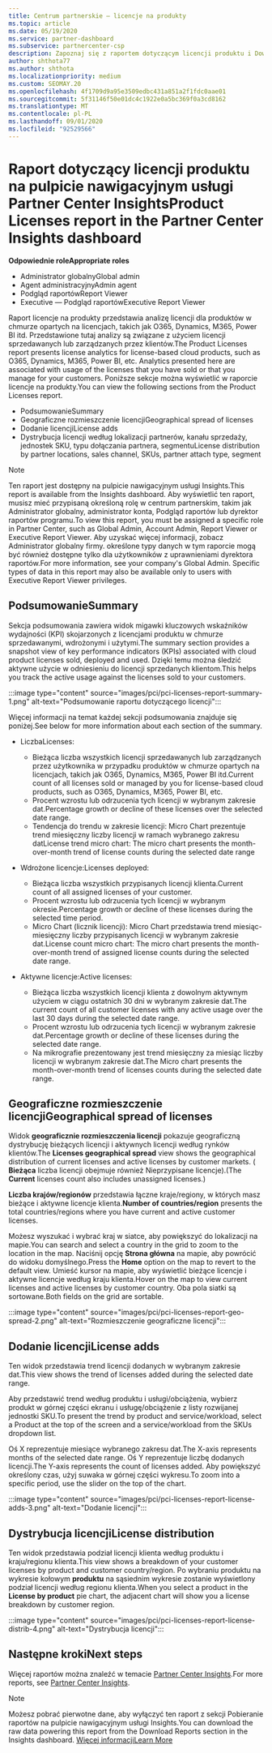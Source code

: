```yaml
---
title: Centrum partnerskie — licencje na produkty
ms.topic: article
ms.date: 05/19/2020
ms.service: partner-dashboard
ms.subservice: partnercenter-csp
description: Zapoznaj się z raportem dotyczącym licencji produktu i Dowiedz się, jak ulepszyć produkty w chmurze oparte na licencjonowaniu, które są sprzedawane lub zarządzane przez klientów.
author: shthota77
ms.author: shthota
ms.localizationpriority: medium
ms.custom: SEOMAY.20
ms.openlocfilehash: 4f1709d9a95e3509edbc431a851a2f1fdc0aae01
ms.sourcegitcommit: 5f31146f50e01dc4c1922e0a5bc369f0a3cd8162
ms.translationtype: MT
ms.contentlocale: pl-PL
ms.lasthandoff: 09/01/2020
ms.locfileid: "92529566"
---
```

# <a name="product-licenses-report-in-the-partner-center-insights-dashboard"></a><span data-ttu-id="d0f43-103">Raport dotyczący licencji produktu na pulpicie nawigacyjnym usługi Partner Center Insights</span><span class="sxs-lookup"><span data-stu-id="d0f43-103">Product Licenses report in the Partner Center Insights dashboard</span></span>

<span data-ttu-id="d0f43-104">**Odpowiednie role**</span><span class="sxs-lookup"><span data-stu-id="d0f43-104">**Appropriate roles**</span></span>
- <span data-ttu-id="d0f43-105">Administrator globalny</span><span class="sxs-lookup"><span data-stu-id="d0f43-105">Global admin</span></span>
- <span data-ttu-id="d0f43-106">Agent administracyjny</span><span class="sxs-lookup"><span data-stu-id="d0f43-106">Admin agent</span></span>
- <span data-ttu-id="d0f43-107">Podgląd raportów</span><span class="sxs-lookup"><span data-stu-id="d0f43-107">Report Viewer</span></span>
- <span data-ttu-id="d0f43-108">Executive — Podgląd raportów</span><span class="sxs-lookup"><span data-stu-id="d0f43-108">Executive Report Viewer</span></span>

<span data-ttu-id="d0f43-109">Raport licencje na produkty przedstawia analizę licencji dla produktów w chmurze opartych na licencjach, takich jak O365, Dynamics, M365, Power BI itd. Przedstawione tutaj analizy są związane z użyciem licencji sprzedawanych lub zarządzanych przez klientów.</span><span class="sxs-lookup"><span data-stu-id="d0f43-109">The Product Licenses report presents license analytics for license-based cloud products, such as O365, Dynamics, M365, Power BI, etc. Analytics presented here are associated with usage of the licenses that you have sold or that you manage for your customers.</span></span> <span data-ttu-id="d0f43-110">Poniższe sekcje można wyświetlić w raporcie licencje na produkty.</span><span class="sxs-lookup"><span data-stu-id="d0f43-110">You can view the following sections from the Product Licenses report.</span></span>

- <span data-ttu-id="d0f43-111">Podsumowanie</span><span class="sxs-lookup"><span data-stu-id="d0f43-111">Summary</span></span>
- <span data-ttu-id="d0f43-112">Geograficzne rozmieszczenie licencji</span><span class="sxs-lookup"><span data-stu-id="d0f43-112">Geographical spread of licenses</span></span>
- <span data-ttu-id="d0f43-113">Dodanie licencji</span><span class="sxs-lookup"><span data-stu-id="d0f43-113">License adds</span></span>
- <span data-ttu-id="d0f43-114">Dystrybucja licencji według lokalizacji partnerów, kanału sprzedaży, jednostek SKU, typu dołączania partnera, segmentu</span><span class="sxs-lookup"><span data-stu-id="d0f43-114">License distribution by partner locations, sales channel, SKUs, partner attach type, segment</span></span>

 > [!NOTE]
 > <span data-ttu-id="d0f43-115">Ten raport jest dostępny na pulpicie nawigacyjnym usługi Insights.</span><span class="sxs-lookup"><span data-stu-id="d0f43-115">This report is available from the Insights dashboard.</span></span> <span data-ttu-id="d0f43-116">Aby wyświetlić ten raport, musisz mieć przypisaną określoną rolę w centrum partnerskim, takim jak Administrator globalny, administrator konta, Podgląd raportów lub dyrektor raportów programu.</span><span class="sxs-lookup"><span data-stu-id="d0f43-116">To view this report, you must be assigned a specific role in Partner Center, such as Global Admin, Account Admin, Report Viewer or Executive Report Viewer.</span></span> <span data-ttu-id="d0f43-117">Aby uzyskać więcej informacji, zobacz Administrator globalny firmy. określone typy danych w tym raporcie mogą być również dostępne tylko dla użytkowników z uprawnieniami dyrektora raportów.</span><span class="sxs-lookup"><span data-stu-id="d0f43-117">For more information, see your company's Global Admin. Specific types of data in this report may also be available only to users with Executive Report Viewer privileges.</span></span>

## <a name="summary"></a><span data-ttu-id="d0f43-118">Podsumowanie</span><span class="sxs-lookup"><span data-stu-id="d0f43-118">Summary</span></span>

<span data-ttu-id="d0f43-119">Sekcja podsumowania zawiera widok migawki kluczowych wskaźników wydajności (KPI) skojarzonych z licencjami produktu w chmurze sprzedawanymi, wdrożonymi i użytymi.</span><span class="sxs-lookup"><span data-stu-id="d0f43-119">The summary section provides a snapshot view of key performance indicators (KPIs) associated with cloud product licenses sold, deployed and used.</span></span> <span data-ttu-id="d0f43-120">Dzięki temu można śledzić aktywne użycie w odniesieniu do licencji sprzedanych klientom.</span><span class="sxs-lookup"><span data-stu-id="d0f43-120">This helps you track the active usage against the licenses sold to your customers.</span></span>

:::image type="content" source="images/pci/pci-licenses-report-summary-1.png" alt-text="Podsumowanie raportu dotyczącego licencji":::

<span data-ttu-id="d0f43-122">Więcej informacji na temat każdej sekcji podsumowania znajduje się poniżej.</span><span class="sxs-lookup"><span data-stu-id="d0f43-122">See below for more information about each section of the summary.</span></span>

- <span data-ttu-id="d0f43-123">Liczba</span><span class="sxs-lookup"><span data-stu-id="d0f43-123">Licenses:</span></span> 
  - <span data-ttu-id="d0f43-124">Bieżąca liczba wszystkich licencji sprzedawanych lub zarządzanych przez użytkownika w przypadku produktów w chmurze opartych na licencjach, takich jak O365, Dynamics, M365, Power BI itd.</span><span class="sxs-lookup"><span data-stu-id="d0f43-124">Current count of all licenses sold or managed by you for license-based cloud products, such as O365, Dynamics, M365, Power BI, etc.</span></span>
  - <span data-ttu-id="d0f43-125">Procent wzrostu lub odrzucenia tych licencji w wybranym zakresie dat.</span><span class="sxs-lookup"><span data-stu-id="d0f43-125">Percentage growth or decline of these licenses over the selected date range.</span></span>
  - <span data-ttu-id="d0f43-126">Tendencja do trendu w zakresie licencji: Micro Chart prezentuje trend miesięczny liczby licencji w ramach wybranego zakresu dat</span><span class="sxs-lookup"><span data-stu-id="d0f43-126">License trend micro chart: The micro chart presents the month-over-month trend of license counts during the selected date range</span></span>

- <span data-ttu-id="d0f43-127">Wdrożone licencje:</span><span class="sxs-lookup"><span data-stu-id="d0f43-127">Licenses deployed:</span></span>
  - <span data-ttu-id="d0f43-128">Bieżąca liczba wszystkich przypisanych licencji klienta.</span><span class="sxs-lookup"><span data-stu-id="d0f43-128">Current count of all assigned licenses of your customer.</span></span>
  - <span data-ttu-id="d0f43-129">Procent wzrostu lub odrzucenia tych licencji w wybranym okresie.</span><span class="sxs-lookup"><span data-stu-id="d0f43-129">Percentage growth or decline of these licenses during the selected time period.</span></span>
  - <span data-ttu-id="d0f43-130">Micro Chart (licznik licencji): Micro Chart przedstawia trend miesiąc-miesięczny liczby przypisanych licencji w wybranym zakresie dat.</span><span class="sxs-lookup"><span data-stu-id="d0f43-130">License count micro chart: The micro chart presents the month-over-month trend of assigned license counts during the selected date range.</span></span>

- <span data-ttu-id="d0f43-131">Aktywne licencje:</span><span class="sxs-lookup"><span data-stu-id="d0f43-131">Active licenses:</span></span> 
  - <span data-ttu-id="d0f43-132">Bieżąca liczba wszystkich licencji klienta z dowolnym aktywnym użyciem w ciągu ostatnich 30 dni w wybranym zakresie dat.</span><span class="sxs-lookup"><span data-stu-id="d0f43-132">The current count of all customer licenses with any active usage over the last 30 days during the selected date range.</span></span>
  - <span data-ttu-id="d0f43-133">Procent wzrostu lub odrzucenia tych licencji w wybranym zakresie dat.</span><span class="sxs-lookup"><span data-stu-id="d0f43-133">Percentage growth or decline of these licenses during the selected date range.</span></span>
  - <span data-ttu-id="d0f43-134">Na mikrografie prezentowany jest trend miesięczny za miesiąc liczby licencji w wybranym zakresie dat.</span><span class="sxs-lookup"><span data-stu-id="d0f43-134">The Micro chart presents the month-over-month trend of licenses counts during the selected date range.</span></span>

## <a name="geographical-spread-of-licenses"></a><span data-ttu-id="d0f43-135">Geograficzne rozmieszczenie licencji</span><span class="sxs-lookup"><span data-stu-id="d0f43-135">Geographical spread of licenses</span></span>

<span data-ttu-id="d0f43-136">Widok **geograficznie rozmieszczenia licencji** pokazuje geograficzną dystrybucję bieżących licencji i aktywnych licencji według rynków klientów.</span><span class="sxs-lookup"><span data-stu-id="d0f43-136">The **Licenses geographical spread** view shows the geographical distribution of current licenses and active licenses by customer markets.</span></span> <span data-ttu-id="d0f43-137">( **Bieżąca** liczba licencji obejmuje również Nieprzypisane licencje).</span><span class="sxs-lookup"><span data-stu-id="d0f43-137">(The **Current** licenses count also includes unassigned licenses.)</span></span>

<span data-ttu-id="d0f43-138">**Liczba krajów/regionów** przedstawia łączne kraje/regiony, w których masz bieżące i aktywne licencje klienta.</span><span class="sxs-lookup"><span data-stu-id="d0f43-138">**Number of countries/region** presents the total countries/regions where you have current and active customer licenses.</span></span>

<span data-ttu-id="d0f43-139">Możesz wyszukać i wybrać kraj w siatce, aby powiększyć do lokalizacji na mapie.</span><span class="sxs-lookup"><span data-stu-id="d0f43-139">You can search and select a country in the grid to zoom to the location in the map.</span></span> <span data-ttu-id="d0f43-140">Naciśnij opcję **Strona główna** na mapie, aby powrócić do widoku domyślnego.</span><span class="sxs-lookup"><span data-stu-id="d0f43-140">Press the **Home** option on the map to revert to the default view.</span></span> <span data-ttu-id="d0f43-141">Umieść kursor na mapie, aby wyświetlić bieżące licencje i aktywne licencje według kraju klienta.</span><span class="sxs-lookup"><span data-stu-id="d0f43-141">Hover on the map to view current licenses and active licenses by customer country.</span></span> <span data-ttu-id="d0f43-142">Oba pola siatki są sortowane.</span><span class="sxs-lookup"><span data-stu-id="d0f43-142">Both fields on the grid are sortable.</span></span>

:::image type="content" source="images/pci/pci-licenses-report-geo-spread-2.png" alt-text="Rozmieszczenie geograficzne licencji":::

## <a name="license-adds"></a><span data-ttu-id="d0f43-144">Dodanie licencji</span><span class="sxs-lookup"><span data-stu-id="d0f43-144">License adds</span></span>

<span data-ttu-id="d0f43-145">Ten widok przedstawia trend licencji dodanych w wybranym zakresie dat.</span><span class="sxs-lookup"><span data-stu-id="d0f43-145">This view shows the trend of licenses added during the selected date range.</span></span> 

<span data-ttu-id="d0f43-146">Aby przedstawić trend według produktu i usługi/obciążenia, wybierz produkt w górnej części ekranu i usługę/obciążenie z listy rozwijanej jednostki SKU.</span><span class="sxs-lookup"><span data-stu-id="d0f43-146">To present the trend by product and service/workload, select a Product at the top of the screen and a service/workload from the SKUs dropdown list.</span></span>

<span data-ttu-id="d0f43-147">Oś X reprezentuje miesiące wybranego zakresu dat.</span><span class="sxs-lookup"><span data-stu-id="d0f43-147">The X-axis represents months of the selected date range.</span></span> <span data-ttu-id="d0f43-148">Oś Y reprezentuje liczbę dodanych licencji.</span><span class="sxs-lookup"><span data-stu-id="d0f43-148">The Y-axis represents the count of licenses added.</span></span> <span data-ttu-id="d0f43-149">Aby powiększyć określony czas, użyj suwaka w górnej części wykresu.</span><span class="sxs-lookup"><span data-stu-id="d0f43-149">To zoom into a specific period, use the slider on the top of the chart.</span></span>

:::image type="content" source="images/pci/pci-licenses-report-license-adds-3.png" alt-text="Dodanie licencji":::

## <a name="license-distribution"></a><span data-ttu-id="d0f43-151">Dystrybucja licencji</span><span class="sxs-lookup"><span data-stu-id="d0f43-151">License distribution</span></span>

<span data-ttu-id="d0f43-152">Ten widok przedstawia podział licencji klienta według produktu i kraju/regionu klienta.</span><span class="sxs-lookup"><span data-stu-id="d0f43-152">This view shows a breakdown of your customer licenses by product and customer country/region.</span></span> <span data-ttu-id="d0f43-153">Po wybraniu produktu na wykresie kołowym **produktu** na sąsiednim wykresie zostanie wyświetlony podział licencji według regionu klienta.</span><span class="sxs-lookup"><span data-stu-id="d0f43-153">When you select a product in the **License by product** pie chart, the adjacent chart will show you a license breakdown by customer region.</span></span>

:::image type="content" source="images/pci/pci-licenses-report-license-distrib-4.png" alt-text="Dystrybucja licencji":::

## <a name="next-steps"></a><span data-ttu-id="d0f43-155">Następne kroki</span><span class="sxs-lookup"><span data-stu-id="d0f43-155">Next steps</span></span>

<span data-ttu-id="d0f43-156">Więcej raportów można znaleźć w temacie [Partner Center Insights](partner-center-insights.md).</span><span class="sxs-lookup"><span data-stu-id="d0f43-156">For more reports, see [Partner Center Insights](partner-center-insights.md).</span></span>

>[!NOTE] 
> <span data-ttu-id="d0f43-157">Możesz pobrać pierwotne dane, aby wyłączyć ten raport z sekcji Pobieranie raportów na pulpicie nawigacyjnym usługi Insights.</span><span class="sxs-lookup"><span data-stu-id="d0f43-157">You can download the raw data powering this report from the Download Reports section in the Insights dashboard.</span></span> [<span data-ttu-id="d0f43-158">Więcej informacji</span><span class="sxs-lookup"><span data-stu-id="d0f43-158">Learn More</span></span>](pci-download-reports.md)
